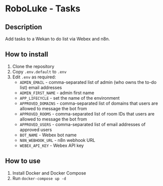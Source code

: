 # RoboLuke - Tasks

## Description
Add tasks to a Wekan to do list via Webex and n8n.

## How to install
1. Clone the repository
2. Copy `.env.default` to `.env`
3. Edit `.env` as required:
    - `ADMIN_EMAIL` - comma-separated list of admin (who owns the to-do list) email addresses
    - `ADMIN_FIRST_NAME` - admin first name
    - `APP_LIFECYCLE` - set the name of the environment
    - `APPROVED_DOMAINS` - comma-separated list of domains that users are allowed to message the bot from
    - `APPROVED_ROOMS` - comma-separated list of room IDs that users are allowed to message the bot from
    - `APPROVED_USERS` - comma-separated list of email addresses of approved users
    - `BOT_NAME` - Webex bot name
    - `N8N_WEBHOOK_URL` - n8n webhook URL
    - `WEBEX_API_KEY` - Webex API key

## How to use
1. Install Docker and Docker Compose
2. Run `docker-compose up -d`
